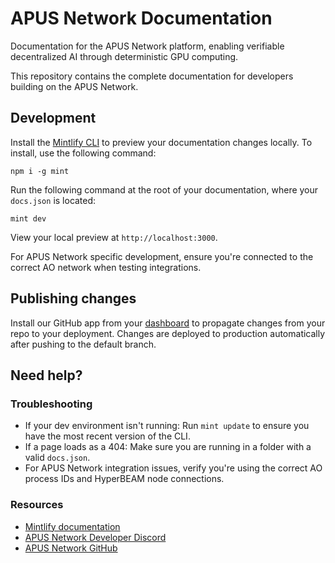 # APUS Network Documentation

Documentation for the APUS Network platform, enabling verifiable decentralized AI through deterministic GPU computing.

This repository contains the complete documentation for developers building on the APUS Network.

## Development

Install the [Mintlify CLI](https://www.npmjs.com/package/mint) to preview your documentation changes locally. To install, use the following command:

```
npm i -g mint
```

Run the following command at the root of your documentation, where your `docs.json` is located:

```
mint dev
```

View your local preview at `http://localhost:3000`.

For APUS Network specific development, ensure you're connected to the correct AO network when testing integrations.

## Publishing changes

Install our GitHub app from your [dashboard](https://dashboard.mintlify.com/settings/organization/github-app) to propagate changes from your repo to your deployment. Changes are deployed to production automatically after pushing to the default branch.

## Need help?

### Troubleshooting

- If your dev environment isn't running: Run `mint update` to ensure you have the most recent version of the CLI.
- If a page loads as a 404: Make sure you are running in a folder with a valid `docs.json`.
- For APUS Network integration issues, verify you're using the correct AO process IDs and HyperBEAM node connections.

### Resources
- [Mintlify documentation](https://mintlify.com/docs)
- [APUS Network Developer Discord](https://discord.gg/NVqpWB2m8k)
- [APUS Network GitHub](https://github.com/apuslabs)
